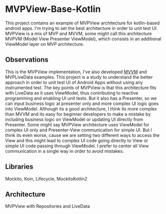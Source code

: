 # MVPView-Base-Kotlin
This project contains an example of MVPView architecture for kotlin-based android apps.
I'm trying to set the best architecture in order to unit test UI.
MVPView is a mix of MVP and MVVM, some might call this architecture MVPVM (Model View Presenter ViewModel), which consists in an additional ViewModel layer on MVP architecture.

## Observations
This is the MVPView implementation, I've also developed [MVVM](https://github.com/luniderelias/MVVM-Base-Kotlin) and MVPLiveData examples.
This project is a study to understand the better approach in order to unit test UI of Android Apps without using any instrumented test.
The key points of MVPView is that this architecture fits with LiveData as it uses ViewModel, thus contributing to reactive programming and enabling UI unit tests. But it also has a Presenter, so we can input business logic at presenter only and more complex UI logic goes into ViewModel.
Although its a good architecture, I think its more complex than MVVM and its easy for beginner developers to make a mistake by including business logic on ViewModel or updating UI directly from Presenter. 
Some might say MVPView architecture uses ViewModel for complex UI only and Presenter-View communication for simple UI. But I think its even worse, cause we are setting two different ways to access the View and this might lead to complex UI code going directly to View or simple UI code passing through ViewModel. 
I prefer to center all View communication in a single way in order to avoid mistakes. 

## Libraries
Mockito,
Koin,
Lifecycle,
MockitoKotlin2

## Architecture
MVPView with Repositories and LiveData


